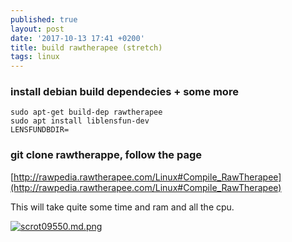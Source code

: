 ```yaml
---
published: true
layout: post
date: '2017-10-13 17:41 +0200'
title: build rawtherapee (stretch)
tags: linux
---
```

### install debian build dependecies + some more

    sudo apt-get build-dep rawtherapee
    sudo apt install liblensfun-dev
    LENSFUNDBDIR=

### git clone rawtherappe, follow the page

[http://rawpedia.rawtherapee.com/Linux#Compile_RawTherapee](http://rawpedia.rawtherapee.com/Linux#Compile_RawTherapee)

This will take quite some time and ram and all the cpu.

[![scrot09550.md.png](//cdn.scrot.moe/images/2017/10/13/scrot09550.md.png)](//cdn.scrot.moe/images/2017/10/13/scrot09550.png)
